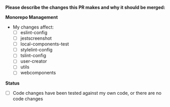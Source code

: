 **Please describe the changes this PR makes and why it should be merged:**


**Monorepo Management**
- My changes affect:
  - [ ] eslint-config
  - [ ] jestscreenshot
  - [ ] local-components-test
  - [ ] stylelint-config
  - [ ] tslint-config
  - [ ] user-creator
  - [ ] utils
  - [ ] webcomponents

**Status**
- [ ] Code changes have been tested against my own code, or there are no code changes